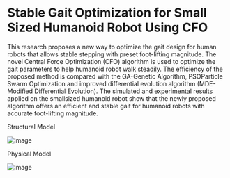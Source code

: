# Stable Gait Optimization for Small Sized Humanoid Robot Using CFO

This research proposes a new way to optimize the gait
design for human robots that allows stable stepping with preset
foot-lifting magnitude. The novel Central Force Optimization
(CFO) algorithm is used to optimize the gait parameters to help
humanoid robot walk steadily. The efficiency of the proposed
method is compared with the GA-Genetic Algorithm, PSOParticle
Swarm Optimization and improved differential
evolution algorithm (MDE-Modified Differential Evolution).
The simulated and experimental results applied on the smallsized
humanoid robot show that the newly proposed algorithm
offers an efficient and stable gait for humanoid robots with
accurate foot-lifting magnitude.

Structural Model

![image](https://user-images.githubusercontent.com/62774638/156407452-331e9ebf-a1a5-43e5-a21d-0f774b9bb852.png)

Physical Model

![image](https://user-images.githubusercontent.com/62774638/156407544-5cf9f898-fef4-4a9f-89c0-2a4e7e8d4ac3.png)

